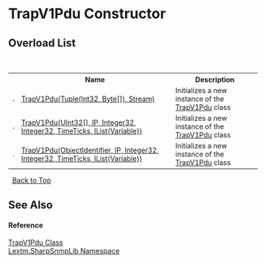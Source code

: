 # TrapV1Pdu Constructor 
 


## Overload List
&nbsp;<table><tr><th></th><th>Name</th><th>Description</th></tr><tr><td>![Public method](media/pubmethod.gif "Public method")</td><td><a href="M_Lextm_SharpSnmpLib_TrapV1Pdu__ctor_1">TrapV1Pdu(Tuple(Int32, Byte[]), Stream)</a></td><td>
Initializes a new instance of the <a href="T_Lextm_SharpSnmpLib_TrapV1Pdu">TrapV1Pdu</a> class</td></tr><tr><td>![Public method](media/pubmethod.gif "Public method")</td><td><a href="M_Lextm_SharpSnmpLib_TrapV1Pdu__ctor_2">TrapV1Pdu(UInt32[], IP, Integer32, Integer32, TimeTicks, IList(Variable))</a></td><td>
Initializes a new instance of the <a href="T_Lextm_SharpSnmpLib_TrapV1Pdu">TrapV1Pdu</a> class</td></tr><tr><td>![Public method](media/pubmethod.gif "Public method")</td><td><a href="M_Lextm_SharpSnmpLib_TrapV1Pdu__ctor">TrapV1Pdu(ObjectIdentifier, IP, Integer32, Integer32, TimeTicks, IList(Variable))</a></td><td>
Initializes a new instance of the <a href="T_Lextm_SharpSnmpLib_TrapV1Pdu">TrapV1Pdu</a> class</td></tr></table>&nbsp;
<a href="#trapv1pdu-constructor">Back to Top</a>

## See Also


#### Reference
<a href="T_Lextm_SharpSnmpLib_TrapV1Pdu">TrapV1Pdu Class</a><br /><a href="N_Lextm_SharpSnmpLib">Lextm.SharpSnmpLib Namespace</a><br />